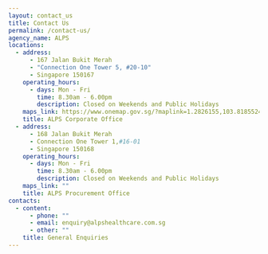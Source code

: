 ```yaml
---
layout: contact_us
title: Contact Us
permalink: /contact-us/
agency_name: ALPS
locations:
  - address:
      - 167 Jalan Bukit Merah
      - "Connection One Tower 5, #20-10"
      - Singapore 150167
    operating_hours:
      - days: Mon - Fri
        time: 8.30am - 6.00pm
        description: Closed on Weekends and Public Holidays
    maps_link: https://www.onemap.gov.sg/?maplink=1.2826155,103.8185524
    title: ALPS Corporate Office
  - address:
      - 168 Jalan Bukit Merah
      - Connection One Tower 1,#16-01
      - Singapore 150168
    operating_hours:
      - days: Mon - Fri
        time: 8.30am - 6.00pm
        description: Closed on Weekends and Public Holidays
    maps_link: ""
    title: ALPS Procurement Office
contacts:
  - content:
      - phone: ""
      - email: enquiry@alpshealthcare.com.sg
      - other: ""
    title: General Enquiries
---
```

